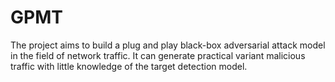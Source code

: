 # GPMT
The project aims to build a plug and play black-box adversarial attack model in the field of network traffic. 
It can generate practical variant malicious traffic with little knowledge of the target detection model.
